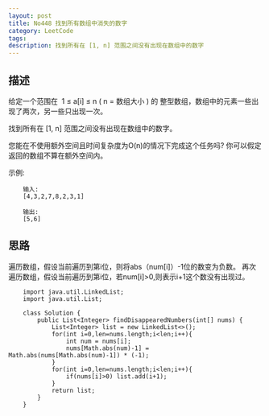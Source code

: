 ```yaml
---
layout: post
title: No448 找到所有数组中消失的数字
category: LeetCode
tags:
description: 找到所有在 [1, n] 范围之间没有出现在数组中的数字
---
```

## 描述
给定一个范围在  1 ≤ a[i] ≤ n ( n = 数组大小 ) 的 整型数组，数组中的元素一些出现了两次，另一些只出现一次。

找到所有在 [1, n] 范围之间没有出现在数组中的数字。

您能在不使用额外空间且时间复杂度为O(n)的情况下完成这个任务吗? 你可以假定返回的数组不算在额外空间内。

示例:

        输入:
        [4,3,2,7,8,2,3,1]

        输出:
        [5,6]


## 思路
遍历数组，假设当前遍历到第i位，则将abs（num[i]）-1位的数变为负数。
再次遍历数组，假设当前遍历到第i位，若num[i]>0,则表示i+1这个数没有出现过。


        import java.util.LinkedList;
        import java.util.List;

        class Solution {
            public List<Integer> findDisappearedNumbers(int[] nums) {
                List<Integer> list = new LinkedList<>();
                for(int i=0,len=nums.length;i<len;i++){
                    int num = nums[i];
                    nums[Math.abs(num)-1] = Math.abs(nums[Math.abs(num)-1]) * (-1);
                }
                for(int i=0,len=nums.length;i<len;i++){
                    if(nums[i]>0) list.add(i+1);
                }
                return list;
            }
        }
